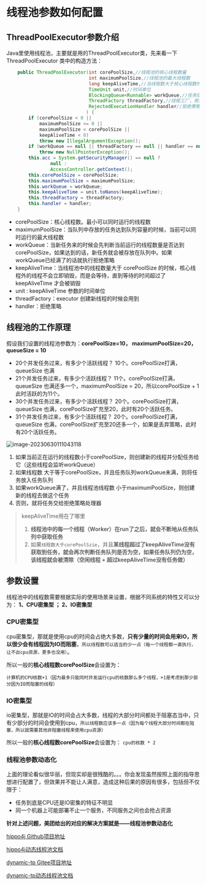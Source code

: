 # 线程池参数如何配置

## ThreadPoolExecutor参数介绍

Java里使用线程池，主要就是用的ThreadPoolExecutor类，先来看一下 ThreadPoolExecutor 类中的构造方法：

```java
    public ThreadPoolExecutor(int corePoolSize,//线程池的核心线程数量
                              int maximumPoolSize,//线程池的最大线程数
                              long keepAliveTime,//当线程数大于核心线程数时，多余的空闲线程存活的最长时间
                              TimeUnit unit,//时间单位
                              BlockingQueue<Runnable> workQueue,//任务队列，用来储存等待执行任务的队列
                              ThreadFactory threadFactory,//线程工厂，用来创建线程，一般默认即可
                              RejectedExecutionHandler handler//拒绝策略，当提交的任务过多而不能及时处理时，我们可以定制策略来处理任务
                             ) {
        if (corePoolSize < 0 ||
            maximumPoolSize <= 0 ||
            maximumPoolSize < corePoolSize ||
            keepAliveTime < 0)
            throw new IllegalArgumentException();
        if (workQueue == null || threadFactory == null || handler == null)
            throw new NullPointerException();
        this.acc = System.getSecurityManager() == null ?
                null :
                AccessController.getContext();
        this.corePoolSize = corePoolSize;
        this.maximumPoolSize = maximumPoolSize;
        this.workQueue = workQueue;
        this.keepAliveTime = unit.toNanos(keepAliveTime);
        this.threadFactory = threadFactory;
        this.handler = handler;
    }
```

- corePoolSize：核心线程数。最小可以同时运行的线程数
- maximumPoolSize：当队列中存放的任务达到队列容量的时候，当前可以同时运行的最大线程数
- workQueue：当新任务来的时候会先判断当前运行的线程数量是否达到corePoolSize，如果达到的话，新任务就会被存放在队列中。如果workQueue已经满了的话就执行拒绝策略
- keepAliveTime：当线程池中的线程数量大于 corePoolSize 的时候，核心线程外的线程不会立即销毁，而是会等待，直到等待的时间超过了 keepAliveTime 才会被销毁
- unit : keepAliveTime 参数的时间单位
- threadFactory：executor 创建新线程的时候会用到
- handler：拒绝策略

## 线程池的工作原理

假设我们设置的线程池参数为：**corePoolSize=10， maximumPoolSize=20，queueSize = 10**

- 20个并发任务过来，有多少个活跃线程？
  10个。corePoolSize打满，queueSize 也满
- 21个并发任务过来，有多少个活跃线程？
  11个。corePoolSize打满，queueSize 也满还多一个，maximumPoolSize = 20，所以corePoolSize + 1此时活跃的为11个。
- 30个并发任务过来，有多少个活跃线程？
  20个。corePoolSize打满，queueSize 也满，corePoolSize扩充至20，此时有20个活跃任务。
- 31个并发任务过来，有多少个活跃线程？
  20个。corePoolSize打满，queueSize 也满，corePoolSize扩充至20还多一个，如果是丢弃策略，此时有20个活跃任务。

![image-20230630111043118](https://gitee.com/huanglei1111/phone-md/raw/master/images/image-20230630111043118.png)

1. 如果当前正在运行的线程数小于corePoolSize，则创建新的线程并分配任务给它（这些线程会监听workQueue）
2. 如果线程数 大于等于corePoolSize，并且任务队列workQueue未满，则将任务放入任务队列
3. 如果workQueue满了，并且线程池线程数 小于maximumPoolSize，则创建新的线程去做这个任务
4. 否则，就将任务交给拒绝策略处理器

> keepAliveTime用在了哪里
>
> 1. **线程池中的每一个线程（Worker）在run了之后，就会不断地从任务队列中获取任务**
> 2. 如果`线程数大于corePoolSzie`，并且**某线程超过了keepAliveTime没有获取到任务，就会再次判断任务队列是否为空，如果任务队列仍为空，该线程就会被清除（空闲线程 + 超过keepAliveTime没有任务做）**

## 参数设置

线程池中的线程数需要根据实际的使用场景来设置，根据不同系统的特性又可以分为： **1、CPU密集型 ； 2、IO密集型**

### CPU密集型

cpu密集型，那就是使用cpu的时间会占绝大多数，**只有少量的时间会用来IO，所以很少会有线程因为IO而阻塞**，`所以线程数可以适当的少一点（每一个线程都一直执行，让不出cpu资源，更多也没用）`。

所以一般的**核心线程数corePoolSize**会设置为：

`计算机的CPU核数+1（因为最多只能同时并发运行cpu的核数那么多个线程，+1是考虑到那少部分因为IO而阻塞的线程）`

### IO密集型

io密集型，那就是IO的时间会占大多数，线程的大部分时间都处于阻塞态当中，只有少部分的时间会使用到cpu，`所以线程数应该多一点（因为每个线程大部分时间都在阻塞，所以就需要其他非阻塞线程来使用cpu资源）`

所以一般的**核心线程数corePoolSize**会设置为： `cpu的核数 * 2`

### 线程池参数动态化

上面的理论看似很华丽，但现实却是很残酷的。。。你会发现虽然按照上面的指导思想进行配置了，但效果并不能让人满意，造成这种后果的原因有很多，包括但不仅限于：

- 任务到底是CPU还是IO密集的特征不明显
- 同一个机器上可能部署不止一个服务，不同服务之间也会抢占资源

**针对上述问题，美团给出的对应的解决方案就是——线程池参数动态化**

[hippo4j Github项目地址](https://github.com/opengoofy/hippo4j)

[hippo4j动态线程池文档](https://hippo4j.cn/docs/user_docs/getting_started/config/hippo4j-config-start)

[dynamic-tp Gitee项目地址](https://gitee.com/dromara/dynamic-tp)

[dynamic-tp动态线程池文档](https://dynamictp.cn/guide/introduction/background.html)


